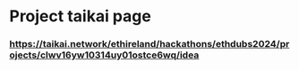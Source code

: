 # Project taikai page
### https://taikai.network/ethireland/hackathons/ethdubs2024/projects/clwv16yw10314uy01ostce6wq/idea 
